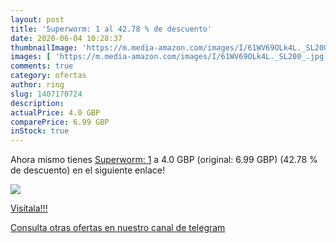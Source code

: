 ```yaml
---
layout: post
title: 'Superworm: 1 al 42.78 % de descuento'
date: 2020-06-04 10:28:37
thumbnailImage: 'https://m.media-amazon.com/images/I/61WV69OLk4L._SL200_.jpg'
images: [ 'https://m.media-amazon.com/images/I/61WV69OLk4L._SL200_.jpg' ]
comments: true
category: ofertas
author: ring
slug: 1407170724
description:
actualPrice: 4.0 GBP
comparePrice: 6.99 GBP
inStock: true
---
```


Ahora mismo tienes [Superworm: 1](https://www.amazon.com/dp/1407170724/?tag=redken08-20) a 4.0 GBP (original: 6.99 GBP) (42.78 %  de descuento) en el siguiente enlace!

[![](https://m.media-amazon.com/images/I/61WV69OLk4L._SL200_.jpg)](https://www.amazon.com/dp/1407170724/?tag=redken08-20)

[Visítala!!!](https://www.amazon.com/dp/1407170724/?tag=redken08-20)

[Consulta otras ofertas en nuestro canal de telegram](https://t.me/s/ofertas25)
